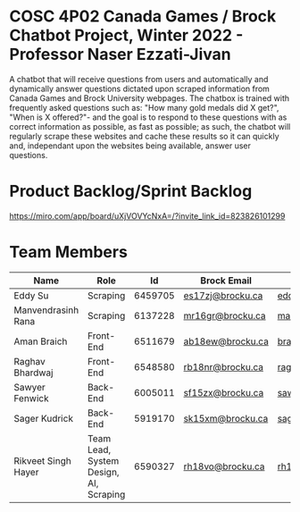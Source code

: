 
# COSC 4P02 Canada Games / Brock Chatbot Project, Winter 2022 - Professor Naser Ezzati-Jivan

A chatbot that will receive questions from users and automatically and dynamically answer questions dictated upon scraped information from Canada Games and Brock University webpages. The chatbox is trained with frequently asked questions such as: "How many gold medals did X get?", "When is X offered?"- and the goal is to respond to these questions with as correct information as possible, as fast as possible; as such, the chatbot will regularly scrape these websites and cache these results so it can quickly and, independant upon the websites being available, answer user questions. 

# Product Backlog/Sprint Backlog
https://miro.com/app/board/uXjVOVYcNxA=/?invite_link_id=823826101299

# Team Members

|Name|Role|Id|Brock Email|Github|
|--|--|--|--|--|
| Eddy Su | Scraping | 6459705 | es17zj@brocku.ca | eddysu123@gmail.com
| Manvendrasinh Rana | Scraping | 6137228 | mr16gr@brocku.ca | manvendrarana@hotmail.com
| Aman Braich | Front-End | 6511679 | ab18ew@brocku.ca | braich_aman3@yahoo.ca
| Raghav Bhardwaj | Front-End | 6548580 | rb18nr@brocku.ca | raghavmanc@gmail.com
| Sawyer Fenwick | Back-End | 6005011 | sf15zx@brocku.ca | sawyerfenwick@gmail.com
| Sager Kudrick | Back-End | 5919170 | sk15xm@brocku.ca | sagerkudrick@hotmail.com
| Rikveet Singh Hayer | Team Lead, System Design,  AI, Scraping | 6590327| rh18vo@brocku.ca | rh18vo@gmail.com
 


